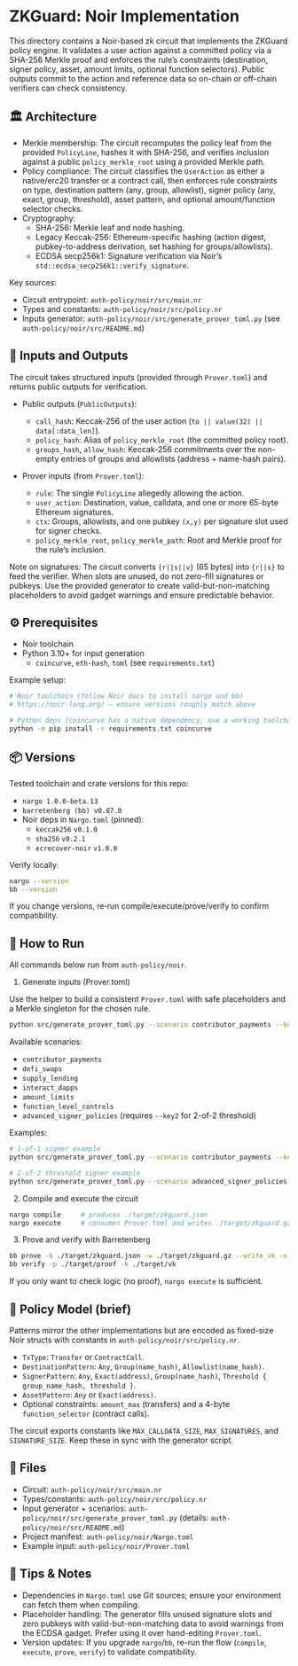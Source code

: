 # ZKGuard: Noir Implementation

This directory contains a Noir-based zk circuit that implements the ZKGuard policy engine. It validates a user action against a committed policy via a SHA-256 Merkle proof and enforces the rule’s constraints (destination, signer policy, asset, amount limits, optional function selectors). Public outputs commit to the action and reference data so on-chain or off-chain verifiers can check consistency.

## 🏛️ Architecture

- Merkle membership: The circuit recomputes the policy leaf from the provided `PolicyLine`, hashes it with SHA-256, and verifies inclusion against a public `policy_merkle_root` using a provided Merkle path.
- Policy compliance: The circuit classifies the `UserAction` as either a native/erc20 transfer or a contract call, then enforces rule constraints on type, destination pattern (any, group, allowlist), signer policy (any, exact, group, threshold), asset pattern, and optional amount/function selector checks.
- Cryptography:
  - SHA-256: Merkle leaf and node hashing.
  - Legacy Keccak-256: Ethereum-specific hashing (action digest, pubkey-to-address derivation, set hashing for groups/allowlists).
  - ECDSA secp256k1: Signature verification via Noir’s `std::ecdsa_secp256k1::verify_signature`.

Key sources:
- Circuit entrypoint: `auth-policy/noir/src/main.nr`
- Types and constants: `auth-policy/noir/src/policy.nr`
- Inputs generator: `auth-policy/noir/src/generate_prover_toml.py` (see `auth-policy/noir/src/README.md`)

## 📜 Inputs and Outputs

The circuit takes structured inputs (provided through `Prover.toml`) and returns public outputs for verification.

- Public outputs (`PublicOutputs`):
  - `call_hash`: Keccak-256 of the user action (`to || value(32) || data[:data_len]`).
  - `policy_hash`: Alias of `policy_merkle_root` (the committed policy root).
  - `groups_hash`, `allow_hash`: Keccak-256 commitments over the non-empty entries of groups and allowlists (address + name-hash pairs).

- Prover inputs (from `Prover.toml`):
  - `rule`: The single `PolicyLine` allegedly allowing the action.
  - `user_action`: Destination, value, calldata, and one or more 65-byte Ethereum signatures.
  - `ctx`: Groups, allowlists, and one pubkey `(x,y)` per signature slot used for signer checks.
  - `policy_merkle_root`, `policy_merkle_path`: Root and Merkle proof for the rule’s inclusion.

Note on signatures: The circuit converts `{r||s||v}` (65 bytes) into `{r||s}` to feed the verifier. When slots are unused, do not zero-fill signatures or pubkeys. Use the provided generator to create valid-but-non-matching placeholders to avoid gadget warnings and ensure predictable behavior.

## ⚙️ Prerequisites

- Noir toolchain
- Python 3.10+ for input generation
  - `coincurve`, `eth-hash`, `toml` (see `requirements.txt`)

Example setup:

```bash
# Noir toolchain (follow Noir docs to install nargo and bb)
# https://noir-lang.org/ — ensure versions roughly match above

# Python deps (coincurve has a native dependency; use a working toolchain)
python -m pip install -r requirements.txt coincurve
```

## 📦 Versions

Tested toolchain and crate versions for this repo:

- `nargo 1.0.0-beta.13`
- `barretenberg (bb) v0.87.0`
- Noir deps in `Nargo.toml` (pinned):
  - `keccak256` `v0.1.0`
  - `sha256` `v0.2.1`
  - `ecrecover-noir` `v1.0.0`

Verify locally:

```bash
nargo --version
bb --version
```

If you change versions, re‑run compile/execute/prove/verify to confirm compatibility.

## 🚀 How to Run

All commands below run from `auth-policy/noir`.

1) Generate inputs (Prover.toml)

Use the helper to build a consistent `Prover.toml` with safe placeholders and a Merkle singleton for the chosen rule.

```bash
python src/generate_prover_toml.py --scenario contributor_payments --key <hex_priv_no_0x> --out Prover.toml
```

Available scenarios:
- `contributor_payments`
- `defi_swaps`
- `supply_lending`
- `interact_dapps`
- `amount_limits`
- `function_level_controls`
- `advanced_signer_policies` (requires `--key2` for 2-of-2 threshold)

Examples:

```bash
# 1-of-1 signer example
python src/generate_prover_toml.py --scenario contributor_payments --key <hex> --out Prover.toml

# 2-of-2 threshold signer example
python src/generate_prover_toml.py --scenario advanced_signer_policies --key <hex1> --key2 <hex2> --out Prover.toml
```

2) Compile and execute the circuit

```bash
nargo compile     # produces ./target/zkguard.json
nargo execute     # consumes Prover.toml and writes ./target/zkguard.gz
```

3) Prove and verify with Barretenberg

```bash
bb prove -b ./target/zkguard.json -w ./target/zkguard.gz --write_vk -o target
bb verify -p ./target/proof -k ./target/vk
```

If you only want to check logic (no proof), `nargo execute` is sufficient.

## 🧩 Policy Model (brief)

Patterns mirror the other implementations but are encoded as fixed-size Noir structs with constants in `auth-policy/noir/src/policy.nr`.

- `TxType`: `Transfer` or `ContractCall`.
- `DestinationPattern`: `Any`, `Group(name_hash)`, `Allowlist(name_hash)`.
- `SignerPattern`: `Any`, `Exact(address)`, `Group(name_hash)`, `Threshold { group_name_hash, threshold }`.
- `AssetPattern`: `Any` or `Exact(address)`.
- Optional constraints: `amount_max` (transfers) and a 4-byte `function_selector` (contract calls).

The circuit exports constants like `MAX_CALLDATA_SIZE`, `MAX_SIGNATURES`, and `SIGNATURE_SIZE`. Keep these in sync with the generator script.

## 📂 Files

- Circuit: `auth-policy/noir/src/main.nr`
- Types/constants: `auth-policy/noir/src/policy.nr`
- Input generator + scenarios: `auth-policy/noir/src/generate_prover_toml.py` (details: `auth-policy/noir/src/README.md`)
- Project manifest: `auth-policy/noir/Nargo.toml`
- Example input: `auth-policy/noir/Prover.toml`

## 🔎 Tips & Notes

- Dependencies in `Nargo.toml` use Git sources; ensure your environment can fetch them when compiling.
- Placeholder handling: The generator fills unused signature slots and zero pubkeys with valid-but-non-matching data to avoid warnings from the ECDSA gadget. Prefer using it over hand-editing `Prover.toml`.
- Version updates: If you upgrade `nargo`/`bb`, re-run the flow (`compile`, `execute`, `prove`, `verify`) to validate compatibility.
